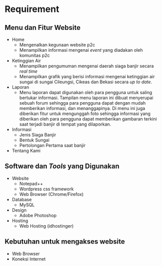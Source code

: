# Requirement

## Menu dan Fitur Website
  * Home
    + Mengenalkan kegunaan website p2c
    + Menampilkan informasi mengenai *event* yang diadakan oleh komunitas p2c
  * Ketinggian Air
    + Menampilkan pengumuman mengenai daerah siaga banjir secara *real time*
    + Menampilkan grafik yang berisi informasi mengenai ketinggian air sungai di sungai Cileungsi, Cikeas dan Bekasi secara *up to date*.
  * Laporan
    + Menu laporan dapat digunakan oleh para pengguna untuk saling bertukar informasi. Tampilan menu laporan ini dibuat menyerupai sebuah forum
      sehingga para pengguna dapat dengan mudah memberikan informasi, dan menanggapinya. Di menu ini juga diberikan fitur untuk mengunggah foto 
      sehingga informasi yang diberikan oleh para pengguna dapat memberikan gambaran terkini saat terjadi banjir di tempat yang dilaporkan.
  * Informasi
    + Jenis Siaga Banjir
    + Bentuk Sungai
    + Pertolongan Pertama saat banjir
  * Tentang Kami

## Software dan *Tools* yang Digunakan
  * Website
    + Notepad++
    + Wordpress css framework
    + Web Browser (Chrome/Firefox)
  * Database
    + MySQL
  * Design
    + Adobe Photoshop
  * Hosting
    + Web Hosting (idhostinger)
    
## Kebutuhan untuk mengakses website
  * Web Browser
  * Koneksi Internet
  
